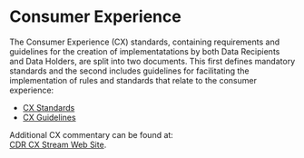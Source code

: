 # Consumer Experience

The Consumer Experience (CX) standards, containing requirements and guidelines for the creation of implementatations by both Data Recipients and Data Holders, are split into two documents.  This first defines mandatory standards and the second includes guidelines for facilitating the implementation of rules and standards that relate to the consumer experience:<br/>

- <a href='./pdfs/CX-Standards-v1.4.0.pdf'>CX Standards</a>
- <a href='./pdfs/CX-Guidelines-v1.4.0.pdf'>CX Guidelines</a>

Additional CX commentary can be found at:<br/>
[CDR CX Stream Web Site](https://consumerdatastandards.gov.au/workinggroups/consumer-experience/).
